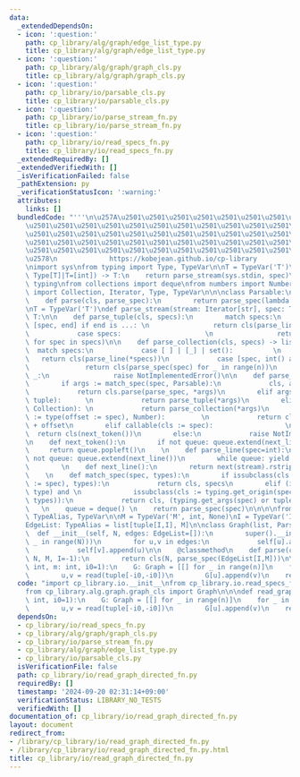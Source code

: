 ```yaml
---
data:
  _extendedDependsOn:
  - icon: ':question:'
    path: cp_library/alg/graph/edge_list_type.py
    title: cp_library/alg/graph/edge_list_type.py
  - icon: ':question:'
    path: cp_library/alg/graph/graph_cls.py
    title: cp_library/alg/graph/graph_cls.py
  - icon: ':question:'
    path: cp_library/io/parsable_cls.py
    title: cp_library/io/parsable_cls.py
  - icon: ':question:'
    path: cp_library/io/parse_stream_fn.py
    title: cp_library/io/parse_stream_fn.py
  - icon: ':question:'
    path: cp_library/io/read_specs_fn.py
    title: cp_library/io/read_specs_fn.py
  _extendedRequiredBy: []
  _extendedVerifiedWith: []
  _isVerificationFailed: false
  _pathExtension: py
  _verificationStatusIcon: ':warning:'
  attributes:
    links: []
  bundledCode: "'''\n\u257A\u2501\u2501\u2501\u2501\u2501\u2501\u2501\u2501\u2501\u2501\
    \u2501\u2501\u2501\u2501\u2501\u2501\u2501\u2501\u2501\u2501\u2501\u2501\u2501\
    \u2501\u2501\u2501\u2501\u2501\u2501\u2501\u2501\u2501\u2501\u2501\u2501\u2501\
    \u2501\u2501\u2501\u2501\u2501\u2501\u2501\u2501\u2501\u2501\u2501\u2501\u2501\
    \u2501\u2501\u2501\u2501\u2501\u2501\u2501\u2501\u2501\u2501\u2501\u2501\u2501\
    \u2578\n             https://kobejean.github.io/cp-library               \n'''\n\
    \nimport sys\nfrom typing import Type, TypeVar\n\nT = TypeVar('T')\ndef read(spec:\
    \ Type[T]|T=[int]) -> T:\n    return parse_stream(sys.stdin, spec)\n\n\nimport\
    \ typing\nfrom collections import deque\nfrom numbers import Number\nfrom typing\
    \ import Collection, Iterator, Type, TypeVar\n\n\nclass Parsable:\n    @classmethod\n\
    \    def parse(cls, parse_spec):\n        return parse_spec(lambda s: cls(s))\n\
    \nT = TypeVar('T')\ndef parse_stream(stream: Iterator[str], spec: Type[T]|T) ->\
    \ T:\n\n    def parse_tuple(cls, specs):\n        match specs:\n            case\
    \ [spec, end] if end is ...: \n                return cls(parse_line(spec))\n\
    \            case specs:                     \n                return cls(parse_spec(spec)\
    \ for spec in specs)\n\n    def parse_collection(cls, specs) -> list:\n      \
    \  match specs:\n            case [ ] | [_] | set():          \n             \
    \   return cls(parse_line(*specs))\n            case [spec, int() as n]: \n  \
    \              return cls(parse_spec(spec) for _ in range(n))\n            case\
    \ _:\n                raise NotImplementedError()\n\n    def parse_spec(spec):\n\
    \        if args := match_spec(spec, Parsable):\n            cls, args = args\n\
    \            return cls.parse(parse_spec, *args)\n        elif args := match_spec(spec,\
    \ tuple):      \n            return parse_tuple(*args)\n        elif args := match_spec(spec,\
    \ Collection): \n            return parse_collection(*args)\n        elif issubclass(cls\
    \ := type(offset := spec), Number):         \n            return cls(next_token())\
    \ + offset\n        elif callable(cls := spec):                  \n          \
    \  return cls(next_token())\n        else:\n            raise NotImplementedError()\n\
    \n    def next_token():\n        if not queue: queue.extend(next_line())\n   \
    \     return queue.popleft()\n    \n    def parse_line(spec=int):\n        if\
    \ not queue: queue.extend(next_line())\n        while queue: yield parse_spec(spec)\n\
    \        \n    def next_line():\n        return next(stream).rstrip().split()\n\
    \    \n    def match_spec(spec, types):\n        if issubclass(cls := type(specs\
    \ := spec), types):\n            return cls, specs\n        elif (isinstance(spec,\
    \ type) and \n             issubclass(cls := typing.get_origin(spec) or spec,\
    \ types)):\n            return cls, (typing.get_args(spec) or tuple())\n     \
    \   \n    queue = deque() \n    return parse_spec(spec)\n\n\n\nfrom typing import\
    \ TypeAlias, TypeVar\n\nM = TypeVar('M', int, None)\nI = TypeVar('I', int, None)\n\
    EdgeList: TypeAlias = list[tuple[I,I], M]\n\nclass Graph(list, Parsable):\n  \
    \  def __init__(self, N, edges: EdgeList=[]):\n        super().__init__(([] for\
    \ _ in range(N)))\n        for u,v in edges:\n            self[u].append(v)\n\
    \            self[v].append(u)\n\n    @classmethod\n    def parse(cls, parse_spec,\
    \ N, M, I=-1):\n        return cls(N, parse_spec(EdgeList[I,M]))\n\n\ndef read_graph(n:\
    \ int, m: int, i0=1):\n    G: Graph = [[] for _ in range(n)]\n    for _ in range(m):\n\
    \        u,v = read(tuple[-i0,-i0])\n        G[u].append(v)\n    return G\n"
  code: "import cp_library.io.__init__\nfrom cp_library.io.read_specs_fn import read\n\
    from cp_library.alg.graph.graph_cls import Graph\n\n\ndef read_graph(n: int, m:\
    \ int, i0=1):\n    G: Graph = [[] for _ in range(n)]\n    for _ in range(m):\n\
    \        u,v = read(tuple[-i0,-i0])\n        G[u].append(v)\n    return G\n"
  dependsOn:
  - cp_library/io/read_specs_fn.py
  - cp_library/alg/graph/graph_cls.py
  - cp_library/io/parse_stream_fn.py
  - cp_library/alg/graph/edge_list_type.py
  - cp_library/io/parsable_cls.py
  isVerificationFile: false
  path: cp_library/io/read_graph_directed_fn.py
  requiredBy: []
  timestamp: '2024-09-20 02:31:14+09:00'
  verificationStatus: LIBRARY_NO_TESTS
  verifiedWith: []
documentation_of: cp_library/io/read_graph_directed_fn.py
layout: document
redirect_from:
- /library/cp_library/io/read_graph_directed_fn.py
- /library/cp_library/io/read_graph_directed_fn.py.html
title: cp_library/io/read_graph_directed_fn.py
---
```

